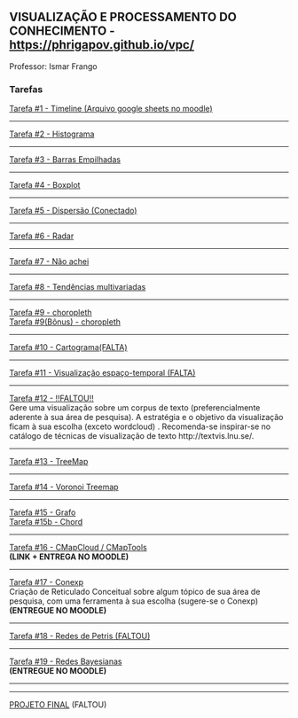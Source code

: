 ## VISUALIZAÇÃO E PROCESSAMENTO DO CONHECIMENTO - https://phrigapov.github.io/vpc/

Professor: Ismar Frango

### Tarefas
<a href="https://cdn.knightlab.com/libs/timeline3/latest/embed/index.html?source=1STBVFmd4RJsheDPFb1M88g7pWYNniy-1-Ebet3NA5Lc&font=Default&lang=en&initial_zoom=2&height=650">Tarefa #1 - Timeline (Arquivo google sheets no moodle)</a><br>
<hr />
<a href="tarefas/histograma.html">Tarefa #2 - Histograma</a><br>
<hr />
<a href="tarefas/barras_empilhadas.html">Tarefa #3 - Barras Empilhadas</a><br>
<hr />
<a href="tarefas/boxplot.html">Tarefa #4 - Boxplot</a><br>
<hr />
<a href="tarefas/scatterplot/trafego_total.html">Tarefa #5 - Dispersão (Conectado)</a><br>
<hr />
<a href="tarefas/radar/index.html">Tarefa #6 - Radar</a><br>
<hr />
<a href="tarefas/scatterplot/trafego_total.html">Tarefa #7 - Não achei</a><br>
<hr />
<a href="tarefas/temporal/temporal.html">Tarefa #8 - Tendências multivariadas</a><br>
<hr />
<a href="ismar/choropleth/sme_map.html">Tarefa #9 - choropleth</a><br>
<a href="ismar/choropleth/sme_map_sp.html">Tarefa #9(Bônus) - choropleth</a>
<hr />
<a href="tarefas/temporal/temporal.html">Tarefa #10 - Cartograma(FALTA)</a><br>
<hr />
<a href="tarefas/temporal/temporal.html">Tarefa #11 - Visualização espaço-temporal (FALTA)</a><br>
<hr />
<a href="tarefas/temporal/temporal.html">Tarefa #12 - !!FALTOU!!</a><br>
Gere uma visualização sobre um corpus de texto (preferencialmente
aderente à sua área de pesquisa). A estratégia e o objetivo da
visualização ficam à sua escolha (exceto wordcloud) .
Recomenda-se inspirar-se no catálogo de técnicas de visualização de
texto http://textvis.lnu.se/.
<hr />
<a href="tarefas/Treemap/tree.html">Tarefa #13 - TreeMap</a><br>
<hr />
<a href="tarefas/Treemap/voronoi.html">Tarefa #14 - Voronoi Treemap</a><br>
<hr />
<a href="tarefas/map/index.html">Tarefa #15 - Grafo</a><br>
<a href="tarefas/chord/index.html">Tarefa #15b - Chord</a><br>
<hr />
<a href="https://cmapscloud.ihmc.us/viewer/cmap/1VWCLL16V-486M9K-9KY1CR">Tarefa #16 - CMapCloud / CMapTools</a><br>
<b>(LINK + ENTREGA NO MOODLE)</b>
<hr />
<a href="#">Tarefa #17 - Conexp</a><br>
Criação de Reticulado Conceitual sobre algum tópico de sua área de pesquisa,
com uma ferramenta à sua escolha (sugere-se o Conexp)
<b>(ENTREGUE NO MOODLE)</b>
<hr />
<a href="tarefas/temporal/temporal.html">Tarefa #18 - Redes de Petris (FALTOU)</a><br>
<hr />
<a href="">Tarefa #19 - Redes Bayesianas</a><br>
<b>(ENTREGUE NO MOODLE)</b>
<hr /><hr />
<a href="tarefas/temporal/temporal.html">PROJETO FINAL</a> (FALTOU)<br>

